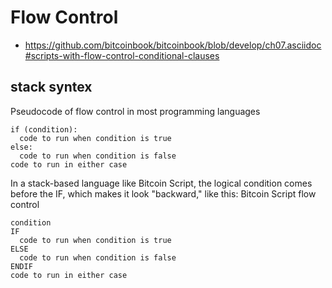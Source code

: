 # Flow Control 

* https://github.com/bitcoinbook/bitcoinbook/blob/develop/ch07.asciidoc#scripts-with-flow-control-conditional-clauses


## stack syntex

Pseudocode of flow control in most programming languages

```
if (condition):
  code to run when condition is true
else:
  code to run when condition is false
code to run in either case

```

In a stack-based language like Bitcoin Script, the logical condition comes before the IF, which makes it look "backward," like this:
Bitcoin Script flow control


````
condition
IF
  code to run when condition is true
ELSE
  code to run when condition is false
ENDIF
code to run in either case



````
